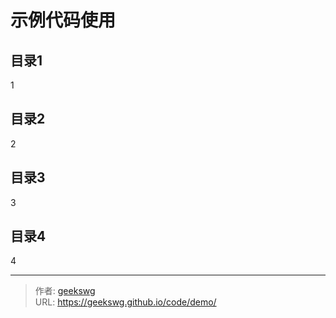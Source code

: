 # 示例代码使用


## 目录1

1

## 目录2

2

## 目录3

3

## 目录4

4

---

> 作者: [geekswg](https://geekswg.github.io)  
> URL: https://geekswg.github.io/code/demo/  

